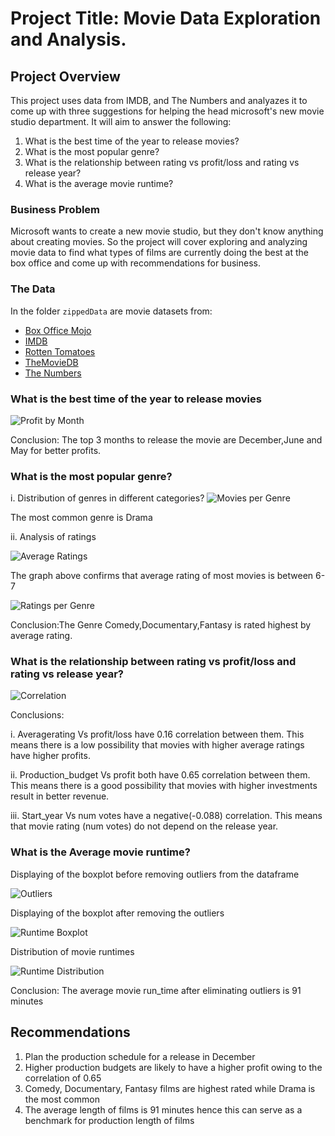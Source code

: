 # Project Title: Movie Data Exploration and Analysis.


## Project Overview

This project uses data from IMDB, and The Numbers and analyazes it to come up with three suggestions for helping the head microsoft's new movie studio department. It will aim to answer the following: 

1. What is the best time of the year to release movies?
2. What is the most popular genre?
3. What is the relationship between rating vs profit/loss and rating vs release year?
4. What is the average movie runtime?

### Business Problem

Microsoft wants to create a new movie studio, but they don't know anything about creating movies. So the project will cover exploring and analyzing movie data to find what types of films are currently doing the best at the box office and come up with recommendations for business.

### The Data

In the folder `zippedData` are movie datasets from:

* [Box Office Mojo](https://www.boxofficemojo.com/)
* [IMDB](https://www.imdb.com/)
* [Rotten Tomatoes](https://www.rottentomatoes.com/)
* [TheMovieDB](https://www.themoviedb.org/)
* [The Numbers](https://www.the-numbers.com/)



### What is the best time of the year to release movies


![Profit by Month](https://github.com/fwanalwenge/dsc-phase-1-project/assets/134020486/4228326f-7bc9-4839-a607-bee2a3ebe587)

Conclusion: The top 3 months to release the movie are December,June and May for better profits.

### What is the most popular genre?
i. Distribution of genres in different categories?
![Movies per Genre](https://github.com/fwanalwenge/dsc-phase-1-project/assets/134020486/7f2fd2a3-1211-4d13-bbd5-ee80b740cb36)

The most common genre is Drama

ii. Analysis of ratings

![Average Ratings](https://github.com/fwanalwenge/dsc-phase-1-project/assets/134020486/5ddf85ba-cecc-4b12-9f2e-1e58f9a980c7)

The graph above confirms that average rating of most movies is between 6-7

![Ratings per Genre](https://github.com/fwanalwenge/dsc-phase-1-project/assets/134020486/b97b14c7-e4c2-4f73-8951-e9297bca2ccb)

Conclusion:The Genre Comedy,Documentary,Fantasy is rated highest by average rating. 

### What is the relationship between rating vs profit/loss and rating vs release year?
![Correlation](https://github.com/fwanalwenge/dsc-phase-1-project/assets/134020486/fc7825b9-8e81-43ae-92cd-c0bb849b740f)

Conclusions:

i. Averagerating Vs profit/loss have 0.16 correlation between them. This means there is a low possibility that movies with higher average ratings have higher profits.

ii. Production_budget Vs profit both have 0.65 correlation between them. This means there is a good possibility that movies with higher investments result in better revenue.

iii. Start_year Vs num votes have a negative(-0.088) correlation. This means that movie rating (num votes) do not depend on the release year.


### What is the Average movie runtime?
Displaying of the boxplot before removing outliers from  the dataframe

![Outliers](https://github.com/fwanalwenge/dsc-phase-1-project/assets/134020486/a8032e63-e232-40b7-bade-0d7705e9fef2)


Displaying of the boxplot after removing the outliers

![Runtime Boxplot](https://github.com/fwanalwenge/dsc-phase-1-project/assets/134020486/f813229c-89db-4051-ae38-baad86dc7aba)


Distribution of movie runtimes

![Runtime Distribution](https://github.com/fwanalwenge/dsc-phase-1-project/assets/134020486/d2e165ae-f337-43d7-b1c6-7312f8c3811a)



Conclusion: The average movie run_time after eliminating outliers is 91 minutes


## Recommendations

1. Plan the production schedule for a release in December
2. Higher production budgets are likely to have a higher profit owing to the correlation of 0.65
3. Comedy, Documentary, Fantasy films are highest rated while Drama is the most common
4. The average length of films is 91 minutes hence this can serve as a benchmark for production length of films

